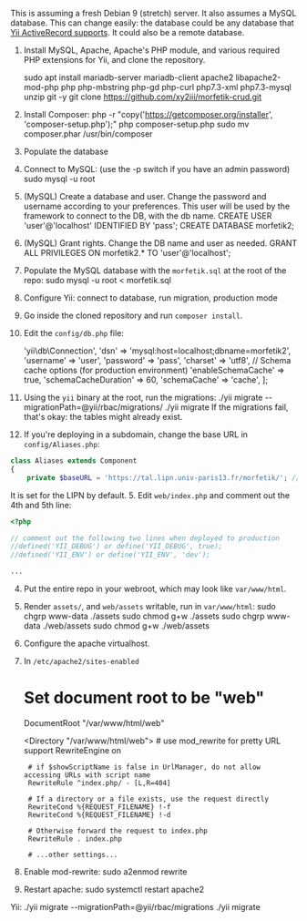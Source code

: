 This is assuming a fresh Debian 9 (stretch) server.
It also assumes a MySQL database. This can change easily: the database could be any database that [Yii ActiveRecord supports](https://www.yiiframework.com/doc/guide/2.0/en/db-active-record). It could also be a remote database. 

1. Install MySQL, Apache, Apache's PHP module, and various required PHP extensions for Yii, and clone the repository.

    sudo apt install mariadb-server mariadb-client apache2 libapache2-mod-php php php-mbstring php-gd php-curl php7.3-xml php7.3-mysql unzip git -y
    git clone https://github.com/xy2iii/morfetik-crud.git

2. Install Composer:
    php -r "copy('https://getcomposer.org/installer', 'composer-setup.php');"
    php composer-setup.php
    sudo mv composer.phar /usr/bin/composer
    
3. Populate the database

1. Connect to MySQL: (use the -p switch if you have an admin password)
    sudo mysql -u root
2. (MySQL) Create a database and user. Change the password and username according to your preferences. This user will be used by the framework to connect to the DB, with the db name.
    CREATE USER 'user'@'localhost' IDENTIFIED BY 'pass';
    CREATE DATABASE morfetik2;
3. (MySQL) Grant rights. Change the DB name and user as needed.
    GRANT ALL PRIVILEGES ON morfetik2.* TO 'user'@'localhost';
4. Populate the MySQL database with the `morfetik.sql` at the root of the repo:
    sudo mysql -u root < morfetik.sql

4. Configure Yii: connect to database, run migration, production mode

1. Go inside the cloned repository and run `composer install`.
2. Edit the `config/db.php` file:
    <?php

    return [
        'class' => 'yii\db\Connection',
        'dsn' => 'mysql:host=localhost;dbname=morfetik2',
        'username' => 'user',
        'password' => 'pass',
        'charset' => 'utf8', 

        // Schema cache options (for production environment)
        'enableSchemaCache' => true,
        'schemaCacheDuration' => 60,
        'schemaCache' => 'cache',
    ];
3. Using the `yii` binary at the root, run the migrations:
    ./yii migrate --migrationPath=@yii/rbac/migrations/
    ./yii migrate
If the migrations fail, that's okay: the tables might already exist.
4. If you're deploying in a subdomain, change the base URL in `config/Aliases.php`:
```php
class Aliases extends Component
{
    private $baseURL = 'https://tal.lipn.univ-paris13.fr/morfetik/'; // change
```
It is set for the LIPN by default.
5. Edit `web/index.php` and comment out the 4th and 5th line:
```php
<?php

// comment out the following two lines when deployed to production
//defined('YII_DEBUG') or define('YII_DEBUG', true);
//defined('YII_ENV') or define('YII_ENV', 'dev');

...
```
    
4. Put the entire repo in your webroot, which may look like `var/www/html`.
5. Render `assets/`, and `web/assets` writable, run in `var/www/html`:
    sudo chgrp www-data ./assets
    sudo chmod g+w ./assets
    sudo chgrp www-data ./web/assets
    sudo chmod g+w ./web/assets
    
5. Configure the apache virtualhost.

1. In `/etc/apache2/sites-enabled`
    # Set document root to be "web"
    DocumentRoot "/var/www/html/web"

    <Directory "/var/www/html/web">
        # use mod_rewrite for pretty URL support
        RewriteEngine on
        
        # if $showScriptName is false in UrlManager, do not allow accessing URLs with script name
        RewriteRule ^index.php/ - [L,R=404]
        
        # If a directory or a file exists, use the request directly
        RewriteCond %{REQUEST_FILENAME} !-f
        RewriteCond %{REQUEST_FILENAME} !-d
        
        # Otherwise forward the request to index.php
        RewriteRule . index.php

        # ...other settings...
    </Directory>
2. Enable mod-rewrite:
    sudo a2enmod rewrite
3. Restart apache:
    sudo systemctl restart apache2

Yii:
./yii migrate --migrationPath=@yii/rbac/migrations
./yii migrate
